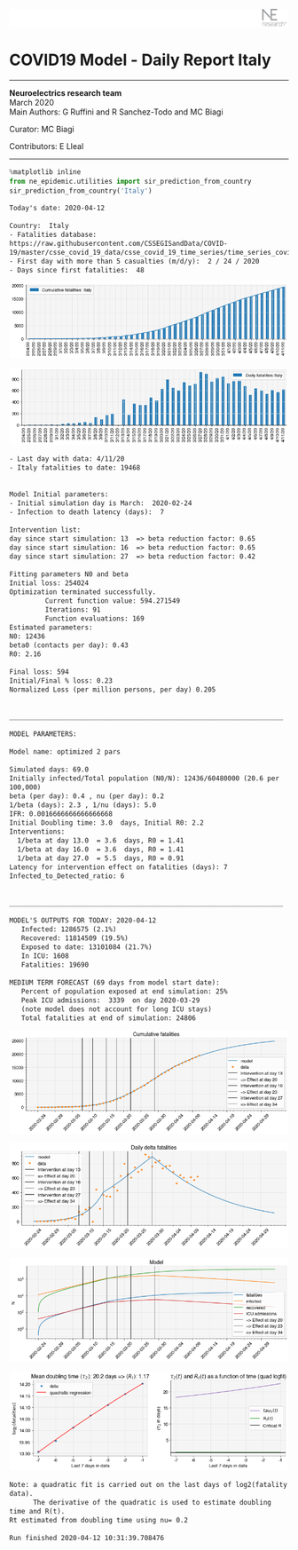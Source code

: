 ![](./images/logo.png)
# COVID19 Model - Daily Report Italy

---

**Neuroelectrics research team**  
March 2020  
Main Authors: G Ruffini and R Sanchez-Todo and MC Biagi

Curator: MC Biagi

Contributors: E Lleal

---


```python
%matplotlib inline
from ne_epidemic.utilities import sir_prediction_from_country
sir_prediction_from_country('Italy')
```

    Today's date: 2020-04-12 
    
    Country:  Italy
    - Fatalities database:  https://raw.githubusercontent.com/CSSEGISandData/COVID-19/master/csse_covid_19_data/csse_covid_19_time_series/time_series_covid19_deaths_global.csv
    - First day with more than 5 casualties (m/d/y):  2 / 24 / 2020
    - Days since first fatalities:  48



![png](02%20-%20Daily_Report_Italy_files/02%20-%20Daily_Report_Italy_1_1.png)



![png](02%20-%20Daily_Report_Italy_files/02%20-%20Daily_Report_Italy_1_2.png)


    - Last day with data: 4/11/20
    - Italy fatalities to date: 19468
     
    
    Model Initial parameters:
    - Initial simulation day is March:  2020-02-24
    - Infection to death latency (days):  7
    
    Intervention list:
    day since start simulation: 13  => beta reduction factor: 0.65
    day since start simulation: 16  => beta reduction factor: 0.65
    day since start simulation: 27  => beta reduction factor: 0.42
    
    Fitting parameters N0 and beta
    Initial loss: 254024
    Optimization terminated successfully.
             Current function value: 594.271549
             Iterations: 91
             Function evaluations: 169
    Estimated parameters:
    N0: 12436
    beta0 (contacts per day): 0.43
    R0: 2.16
    
    Final loss: 594
    Initial/Final % loss: 0.23
    Normalized Loss (per million persons, per day) 0.205 
    
    
    _____________________________________________________________________
     
    MODEL PARAMETERS:
    
    Model name: optimized 2 pars
    
    Simulated days: 69.0
    Initially infected/Total population (N0/N): 12436/60480000 (20.6 per 100,000)
    beta (per day): 0.4 , nu (per day): 0.2
    1/beta (days): 2.3 , 1/nu (days): 5.0
    IFR: 0.0016666666666666668
    Initial Doubling time: 3.0  days, Initial R0: 2.2
    Interventions:
      1/beta at day 13.0  = 3.6  days, R0 = 1.41
      1/beta at day 16.0  = 3.6  days, R0 = 1.41
      1/beta at day 27.0  = 5.5  days, R0 = 0.91
    Latency for intervention effect on fatalities (days): 7
    Infected_to_Detected_ratio: 6
    
    
    _____________________________________________________________________
    
    MODEL'S OUTPUTS FOR TODAY: 2020-04-12
       Infected: 1286575 (2.1%)
       Recovered: 11814509 (19.5%)
       Exposed to date: 13101084 (21.7%)
       In ICU: 1608
       Fatalities: 19690
     
    MEDIUM TERM FORECAST (69 days from model start date): 
       Percent of population exposed at end simulation: 25%
       Peak ICU admissions:  3339  on day 2020-03-29
       (note model does not account for long ICU stays)
       Total fatalities at end of simulation: 24806



![png](02%20-%20Daily_Report_Italy_files/02%20-%20Daily_Report_Italy_1_4.png)



![png](02%20-%20Daily_Report_Italy_files/02%20-%20Daily_Report_Italy_1_5.png)



![png](02%20-%20Daily_Report_Italy_files/02%20-%20Daily_Report_Italy_1_6.png)


     



![png](02%20-%20Daily_Report_Italy_files/02%20-%20Daily_Report_Italy_1_8.png)


    Note: a quadratic fit is carried out on the last days of log2(fatality data).
          The derivative of the quadratic is used to estimate doubling time and R(t).
    Rt estimated from doubling time using nu= 0.2
    
    Run finished 2020-04-12 10:31:39.708476



```python

```
